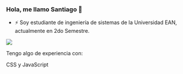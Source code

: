 ### Hola, me llamo Santiago 👋 

- ⚡ Soy estudiante de ingeniería de sistemas de la Universidad EAN, actualmente en 2do Semestre.
 <img src="https://user-images.githubusercontent.com/102564125/160727969-596c0d02-7876-4f48-839e-2ec22ff828ca.gif">


Tengo algo de experiencia con: 

CSS y JavaScript

